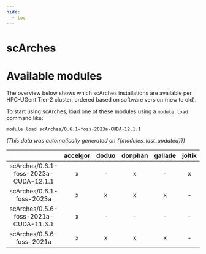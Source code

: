```yaml
---
hide:
  - toc
---
```


scArches
========

# Available modules


The overview below shows which scArches installations are available per HPC-UGent Tier-2 cluster, ordered based on software version (new to old).

To start using scArches, load one of these modules using a `module load` command like:

```shell
module load scArches/0.6.1-foss-2023a-CUDA-12.1.1
```

*(This data was automatically generated on {{modules_last_updated}})*  

| |accelgor|doduo|donphan|gallade|joltik|shinx|skitty|
| :---: | :---: | :---: | :---: | :---: | :---: | :---: | :---: |
|scArches/0.6.1-foss-2023a-CUDA-12.1.1|x|-|x|-|x|-|-|
|scArches/0.6.1-foss-2023a|x|x|x|x|-|x|x|
|scArches/0.5.6-foss-2021a-CUDA-11.3.1|x|-|-|-|-|-|-|
|scArches/0.5.6-foss-2021a|x|x|x|x|-|-|-|
